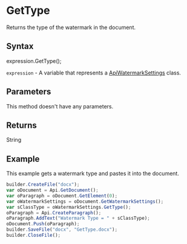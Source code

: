 # GetType

Returns the type of the watermark in the document.

## Syntax

expression.GetType();

`expression` - A variable that represents a [ApiWatermarkSettings](../ApiWatermarkSettings.md) class.

## Parameters

This method doesn't have any parameters.

## Returns

String

## Example

This example gets a watermark type and pastes it into the document.

```javascript
builder.CreateFile("docx");
var oDocument = Api.GetDocument();
var oParagraph = oDocument.GetElement(0);
var oWatermarkSettings = oDocument.GetWatermarkSettings();
var sClassType = oWatermarkSettings.GetType();
oParagraph = Api.CreateParagraph();
oParagraph.AddText("Watermark Type = " + sClassType);
oDocument.Push(oParagraph);
builder.SaveFile("docx", "GetType.docx");
builder.CloseFile();
```